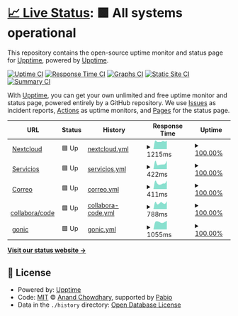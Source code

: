 # [📈 Live Status](https://demo.upptime.js.org): <!--live status--> **🟩 All systems operational**

This repository contains the open-source uptime monitor and status page for [Upptime](https://upptime.js.org), powered by [Upptime](https://github.com/upptime/upptime).

[![Uptime CI](https://github.com/matiasdelellis/upptime/workflows/Uptime%20CI/badge.svg)](https://github.com/matiasdelellis/upptime/actions?query=workflow%3A%22Uptime+CI%22)
[![Response Time CI](https://github.com/matiasdelellis/upptime/workflows/Response%20Time%20CI/badge.svg)](https://github.com/matiasdelellis/upptime/actions?query=workflow%3A%22Response+Time+CI%22)
[![Graphs CI](https://github.com/matiasdelellis/upptime/workflows/Graphs%20CI/badge.svg)](https://github.com/matiasdelellis/upptime/actions?query=workflow%3A%22Graphs+CI%22)
[![Static Site CI](https://github.com/matiasdelellis/upptime/workflows/Static%20Site%20CI/badge.svg)](https://github.com/matiasdelellis/upptime/actions?query=workflow%3A%22Static+Site+CI%22)
[![Summary CI](https://github.com/matiasdelellis/upptime/workflows/Summary%20CI/badge.svg)](https://github.com/matiasdelellis/upptime/actions?query=workflow%3A%22Summary+CI%22)

With [Upptime](https://upptime.js.org), you can get your own unlimited and free uptime monitor and status page, powered entirely by a GitHub repository. We use [Issues](https://github.com/upptime/upptime/issues) as incident reports, [Actions](https://github.com/matiasdelellis/upptime/actions) as uptime monitors, and [Pages](https://demo.upptime.js.org) for the status page.

<!--start: status pages-->
<!-- This summary is generated by Upptime (https://github.com/upptime/upptime) -->
<!-- Do not edit this manually, your changes will be overwritten -->
<!-- prettier-ignore -->
| URL | Status | History | Response Time | Uptime |
| --- | ------ | ------- | ------------- | ------ |
| <img alt="" src="https://icons.duckduckgo.com/ip3/delellis.com.ar.ico" height="13"> [Nextcloud](https://delellis.com.ar) | 🟩 Up | [nextcloud.yml](https://github.com/matiasdelellis/upptime/commits/HEAD/history/nextcloud.yml) | <details><summary><img alt="Response time graph" src="./graphs/nextcloud/response-time-week.png" height="20"> 1215ms</summary><br><a href="https://matiasdelellis.github.io/upptime/history/nextcloud"><img alt="Response time 1230" src="https://img.shields.io/endpoint?url=https%3A%2F%2Fraw.githubusercontent.com%2Fmatiasdelellis%2Fupptime%2FHEAD%2Fapi%2Fnextcloud%2Fresponse-time.json"></a><br><a href="https://matiasdelellis.github.io/upptime/history/nextcloud"><img alt="24-hour response time 1406" src="https://img.shields.io/endpoint?url=https%3A%2F%2Fraw.githubusercontent.com%2Fmatiasdelellis%2Fupptime%2FHEAD%2Fapi%2Fnextcloud%2Fresponse-time-day.json"></a><br><a href="https://matiasdelellis.github.io/upptime/history/nextcloud"><img alt="7-day response time 1215" src="https://img.shields.io/endpoint?url=https%3A%2F%2Fraw.githubusercontent.com%2Fmatiasdelellis%2Fupptime%2FHEAD%2Fapi%2Fnextcloud%2Fresponse-time-week.json"></a><br><a href="https://matiasdelellis.github.io/upptime/history/nextcloud"><img alt="30-day response time 1231" src="https://img.shields.io/endpoint?url=https%3A%2F%2Fraw.githubusercontent.com%2Fmatiasdelellis%2Fupptime%2FHEAD%2Fapi%2Fnextcloud%2Fresponse-time-month.json"></a><br><a href="https://matiasdelellis.github.io/upptime/history/nextcloud"><img alt="1-year response time 1230" src="https://img.shields.io/endpoint?url=https%3A%2F%2Fraw.githubusercontent.com%2Fmatiasdelellis%2Fupptime%2FHEAD%2Fapi%2Fnextcloud%2Fresponse-time-year.json"></a></details> | <details><summary><a href="https://matiasdelellis.github.io/upptime/history/nextcloud">100.00%</a></summary><a href="https://matiasdelellis.github.io/upptime/history/nextcloud"><img alt="All-time uptime 79.45%" src="https://img.shields.io/endpoint?url=https%3A%2F%2Fraw.githubusercontent.com%2Fmatiasdelellis%2Fupptime%2FHEAD%2Fapi%2Fnextcloud%2Fuptime.json"></a><br><a href="https://matiasdelellis.github.io/upptime/history/nextcloud"><img alt="24-hour uptime 100.00%" src="https://img.shields.io/endpoint?url=https%3A%2F%2Fraw.githubusercontent.com%2Fmatiasdelellis%2Fupptime%2FHEAD%2Fapi%2Fnextcloud%2Fuptime-day.json"></a><br><a href="https://matiasdelellis.github.io/upptime/history/nextcloud"><img alt="7-day uptime 100.00%" src="https://img.shields.io/endpoint?url=https%3A%2F%2Fraw.githubusercontent.com%2Fmatiasdelellis%2Fupptime%2FHEAD%2Fapi%2Fnextcloud%2Fuptime-week.json"></a><br><a href="https://matiasdelellis.github.io/upptime/history/nextcloud"><img alt="30-day uptime 77.81%" src="https://img.shields.io/endpoint?url=https%3A%2F%2Fraw.githubusercontent.com%2Fmatiasdelellis%2Fupptime%2FHEAD%2Fapi%2Fnextcloud%2Fuptime-month.json"></a><br><a href="https://matiasdelellis.github.io/upptime/history/nextcloud"><img alt="1-year uptime 79.45%" src="https://img.shields.io/endpoint?url=https%3A%2F%2Fraw.githubusercontent.com%2Fmatiasdelellis%2Fupptime%2FHEAD%2Fapi%2Fnextcloud%2Fuptime-year.json"></a></details>
| <img alt="" src="https://icons.duckduckgo.com/ip3/services.delellis.com.ar.ico" height="13"> [Servicios](https://services.delellis.com.ar) | 🟩 Up | [servicios.yml](https://github.com/matiasdelellis/upptime/commits/HEAD/history/servicios.yml) | <details><summary><img alt="Response time graph" src="./graphs/servicios/response-time-week.png" height="20"> 422ms</summary><br><a href="https://matiasdelellis.github.io/upptime/history/servicios"><img alt="Response time 364" src="https://img.shields.io/endpoint?url=https%3A%2F%2Fraw.githubusercontent.com%2Fmatiasdelellis%2Fupptime%2FHEAD%2Fapi%2Fservicios%2Fresponse-time.json"></a><br><a href="https://matiasdelellis.github.io/upptime/history/servicios"><img alt="24-hour response time 598" src="https://img.shields.io/endpoint?url=https%3A%2F%2Fraw.githubusercontent.com%2Fmatiasdelellis%2Fupptime%2FHEAD%2Fapi%2Fservicios%2Fresponse-time-day.json"></a><br><a href="https://matiasdelellis.github.io/upptime/history/servicios"><img alt="7-day response time 422" src="https://img.shields.io/endpoint?url=https%3A%2F%2Fraw.githubusercontent.com%2Fmatiasdelellis%2Fupptime%2FHEAD%2Fapi%2Fservicios%2Fresponse-time-week.json"></a><br><a href="https://matiasdelellis.github.io/upptime/history/servicios"><img alt="30-day response time 347" src="https://img.shields.io/endpoint?url=https%3A%2F%2Fraw.githubusercontent.com%2Fmatiasdelellis%2Fupptime%2FHEAD%2Fapi%2Fservicios%2Fresponse-time-month.json"></a><br><a href="https://matiasdelellis.github.io/upptime/history/servicios"><img alt="1-year response time 364" src="https://img.shields.io/endpoint?url=https%3A%2F%2Fraw.githubusercontent.com%2Fmatiasdelellis%2Fupptime%2FHEAD%2Fapi%2Fservicios%2Fresponse-time-year.json"></a></details> | <details><summary><a href="https://matiasdelellis.github.io/upptime/history/servicios">100.00%</a></summary><a href="https://matiasdelellis.github.io/upptime/history/servicios"><img alt="All-time uptime 96.36%" src="https://img.shields.io/endpoint?url=https%3A%2F%2Fraw.githubusercontent.com%2Fmatiasdelellis%2Fupptime%2FHEAD%2Fapi%2Fservicios%2Fuptime.json"></a><br><a href="https://matiasdelellis.github.io/upptime/history/servicios"><img alt="24-hour uptime 100.00%" src="https://img.shields.io/endpoint?url=https%3A%2F%2Fraw.githubusercontent.com%2Fmatiasdelellis%2Fupptime%2FHEAD%2Fapi%2Fservicios%2Fuptime-day.json"></a><br><a href="https://matiasdelellis.github.io/upptime/history/servicios"><img alt="7-day uptime 100.00%" src="https://img.shields.io/endpoint?url=https%3A%2F%2Fraw.githubusercontent.com%2Fmatiasdelellis%2Fupptime%2FHEAD%2Fapi%2Fservicios%2Fuptime-week.json"></a><br><a href="https://matiasdelellis.github.io/upptime/history/servicios"><img alt="30-day uptime 95.81%" src="https://img.shields.io/endpoint?url=https%3A%2F%2Fraw.githubusercontent.com%2Fmatiasdelellis%2Fupptime%2FHEAD%2Fapi%2Fservicios%2Fuptime-month.json"></a><br><a href="https://matiasdelellis.github.io/upptime/history/servicios"><img alt="1-year uptime 96.36%" src="https://img.shields.io/endpoint?url=https%3A%2F%2Fraw.githubusercontent.com%2Fmatiasdelellis%2Fupptime%2FHEAD%2Fapi%2Fservicios%2Fuptime-year.json"></a></details>
| <img alt="" src="https://icons.duckduckgo.com/ip3/mail.delellis.com.ar.ico" height="13"> [Correo](https://mail.delellis.com.ar) | 🟩 Up | [correo.yml](https://github.com/matiasdelellis/upptime/commits/HEAD/history/correo.yml) | <details><summary><img alt="Response time graph" src="./graphs/correo/response-time-week.png" height="20"> 411ms</summary><br><a href="https://matiasdelellis.github.io/upptime/history/correo"><img alt="Response time 356" src="https://img.shields.io/endpoint?url=https%3A%2F%2Fraw.githubusercontent.com%2Fmatiasdelellis%2Fupptime%2FHEAD%2Fapi%2Fcorreo%2Fresponse-time.json"></a><br><a href="https://matiasdelellis.github.io/upptime/history/correo"><img alt="24-hour response time 620" src="https://img.shields.io/endpoint?url=https%3A%2F%2Fraw.githubusercontent.com%2Fmatiasdelellis%2Fupptime%2FHEAD%2Fapi%2Fcorreo%2Fresponse-time-day.json"></a><br><a href="https://matiasdelellis.github.io/upptime/history/correo"><img alt="7-day response time 411" src="https://img.shields.io/endpoint?url=https%3A%2F%2Fraw.githubusercontent.com%2Fmatiasdelellis%2Fupptime%2FHEAD%2Fapi%2Fcorreo%2Fresponse-time-week.json"></a><br><a href="https://matiasdelellis.github.io/upptime/history/correo"><img alt="30-day response time 331" src="https://img.shields.io/endpoint?url=https%3A%2F%2Fraw.githubusercontent.com%2Fmatiasdelellis%2Fupptime%2FHEAD%2Fapi%2Fcorreo%2Fresponse-time-month.json"></a><br><a href="https://matiasdelellis.github.io/upptime/history/correo"><img alt="1-year response time 356" src="https://img.shields.io/endpoint?url=https%3A%2F%2Fraw.githubusercontent.com%2Fmatiasdelellis%2Fupptime%2FHEAD%2Fapi%2Fcorreo%2Fresponse-time-year.json"></a></details> | <details><summary><a href="https://matiasdelellis.github.io/upptime/history/correo">100.00%</a></summary><a href="https://matiasdelellis.github.io/upptime/history/correo"><img alt="All-time uptime 94.24%" src="https://img.shields.io/endpoint?url=https%3A%2F%2Fraw.githubusercontent.com%2Fmatiasdelellis%2Fupptime%2FHEAD%2Fapi%2Fcorreo%2Fuptime.json"></a><br><a href="https://matiasdelellis.github.io/upptime/history/correo"><img alt="24-hour uptime 100.00%" src="https://img.shields.io/endpoint?url=https%3A%2F%2Fraw.githubusercontent.com%2Fmatiasdelellis%2Fupptime%2FHEAD%2Fapi%2Fcorreo%2Fuptime-day.json"></a><br><a href="https://matiasdelellis.github.io/upptime/history/correo"><img alt="7-day uptime 100.00%" src="https://img.shields.io/endpoint?url=https%3A%2F%2Fraw.githubusercontent.com%2Fmatiasdelellis%2Fupptime%2FHEAD%2Fapi%2Fcorreo%2Fuptime-week.json"></a><br><a href="https://matiasdelellis.github.io/upptime/history/correo"><img alt="30-day uptime 94.67%" src="https://img.shields.io/endpoint?url=https%3A%2F%2Fraw.githubusercontent.com%2Fmatiasdelellis%2Fupptime%2FHEAD%2Fapi%2Fcorreo%2Fuptime-month.json"></a><br><a href="https://matiasdelellis.github.io/upptime/history/correo"><img alt="1-year uptime 94.24%" src="https://img.shields.io/endpoint?url=https%3A%2F%2Fraw.githubusercontent.com%2Fmatiasdelellis%2Fupptime%2FHEAD%2Fapi%2Fcorreo%2Fuptime-year.json"></a></details>
| <img alt="" src="https://icons.duckduckgo.com/ip3/office.delellis.com.ar.ico" height="13"> [collabora/code](https://office.delellis.com.ar/health) | 🟩 Up | [collabora-code.yml](https://github.com/matiasdelellis/upptime/commits/HEAD/history/collabora-code.yml) | <details><summary><img alt="Response time graph" src="./graphs/collabora-code/response-time-week.png" height="20"> 788ms</summary><br><a href="https://matiasdelellis.github.io/upptime/history/collabora-code"><img alt="Response time 886" src="https://img.shields.io/endpoint?url=https%3A%2F%2Fraw.githubusercontent.com%2Fmatiasdelellis%2Fupptime%2FHEAD%2Fapi%2Fcollabora-code%2Fresponse-time.json"></a><br><a href="https://matiasdelellis.github.io/upptime/history/collabora-code"><img alt="24-hour response time 781" src="https://img.shields.io/endpoint?url=https%3A%2F%2Fraw.githubusercontent.com%2Fmatiasdelellis%2Fupptime%2FHEAD%2Fapi%2Fcollabora-code%2Fresponse-time-day.json"></a><br><a href="https://matiasdelellis.github.io/upptime/history/collabora-code"><img alt="7-day response time 788" src="https://img.shields.io/endpoint?url=https%3A%2F%2Fraw.githubusercontent.com%2Fmatiasdelellis%2Fupptime%2FHEAD%2Fapi%2Fcollabora-code%2Fresponse-time-week.json"></a><br><a href="https://matiasdelellis.github.io/upptime/history/collabora-code"><img alt="30-day response time 906" src="https://img.shields.io/endpoint?url=https%3A%2F%2Fraw.githubusercontent.com%2Fmatiasdelellis%2Fupptime%2FHEAD%2Fapi%2Fcollabora-code%2Fresponse-time-month.json"></a><br><a href="https://matiasdelellis.github.io/upptime/history/collabora-code"><img alt="1-year response time 886" src="https://img.shields.io/endpoint?url=https%3A%2F%2Fraw.githubusercontent.com%2Fmatiasdelellis%2Fupptime%2FHEAD%2Fapi%2Fcollabora-code%2Fresponse-time-year.json"></a></details> | <details><summary><a href="https://matiasdelellis.github.io/upptime/history/collabora-code">100.00%</a></summary><a href="https://matiasdelellis.github.io/upptime/history/collabora-code"><img alt="All-time uptime 91.18%" src="https://img.shields.io/endpoint?url=https%3A%2F%2Fraw.githubusercontent.com%2Fmatiasdelellis%2Fupptime%2FHEAD%2Fapi%2Fcollabora-code%2Fuptime.json"></a><br><a href="https://matiasdelellis.github.io/upptime/history/collabora-code"><img alt="24-hour uptime 100.00%" src="https://img.shields.io/endpoint?url=https%3A%2F%2Fraw.githubusercontent.com%2Fmatiasdelellis%2Fupptime%2FHEAD%2Fapi%2Fcollabora-code%2Fuptime-day.json"></a><br><a href="https://matiasdelellis.github.io/upptime/history/collabora-code"><img alt="7-day uptime 100.00%" src="https://img.shields.io/endpoint?url=https%3A%2F%2Fraw.githubusercontent.com%2Fmatiasdelellis%2Fupptime%2FHEAD%2Fapi%2Fcollabora-code%2Fuptime-week.json"></a><br><a href="https://matiasdelellis.github.io/upptime/history/collabora-code"><img alt="30-day uptime 89.98%" src="https://img.shields.io/endpoint?url=https%3A%2F%2Fraw.githubusercontent.com%2Fmatiasdelellis%2Fupptime%2FHEAD%2Fapi%2Fcollabora-code%2Fuptime-month.json"></a><br><a href="https://matiasdelellis.github.io/upptime/history/collabora-code"><img alt="1-year uptime 91.18%" src="https://img.shields.io/endpoint?url=https%3A%2F%2Fraw.githubusercontent.com%2Fmatiasdelellis%2Fupptime%2FHEAD%2Fapi%2Fcollabora-code%2Fuptime-year.json"></a></details>
| <img alt="" src="https://icons.duckduckgo.com/ip3/music.delellis.com.ar.ico" height="13"> [gonic](https://music.delellis.com.ar/gonic) | 🟩 Up | [gonic.yml](https://github.com/matiasdelellis/upptime/commits/HEAD/history/gonic.yml) | <details><summary><img alt="Response time graph" src="./graphs/gonic/response-time-week.png" height="20"> 1055ms</summary><br><a href="https://matiasdelellis.github.io/upptime/history/gonic"><img alt="Response time 1007" src="https://img.shields.io/endpoint?url=https%3A%2F%2Fraw.githubusercontent.com%2Fmatiasdelellis%2Fupptime%2FHEAD%2Fapi%2Fgonic%2Fresponse-time.json"></a><br><a href="https://matiasdelellis.github.io/upptime/history/gonic"><img alt="24-hour response time 1361" src="https://img.shields.io/endpoint?url=https%3A%2F%2Fraw.githubusercontent.com%2Fmatiasdelellis%2Fupptime%2FHEAD%2Fapi%2Fgonic%2Fresponse-time-day.json"></a><br><a href="https://matiasdelellis.github.io/upptime/history/gonic"><img alt="7-day response time 1055" src="https://img.shields.io/endpoint?url=https%3A%2F%2Fraw.githubusercontent.com%2Fmatiasdelellis%2Fupptime%2FHEAD%2Fapi%2Fgonic%2Fresponse-time-week.json"></a><br><a href="https://matiasdelellis.github.io/upptime/history/gonic"><img alt="30-day response time 993" src="https://img.shields.io/endpoint?url=https%3A%2F%2Fraw.githubusercontent.com%2Fmatiasdelellis%2Fupptime%2FHEAD%2Fapi%2Fgonic%2Fresponse-time-month.json"></a><br><a href="https://matiasdelellis.github.io/upptime/history/gonic"><img alt="1-year response time 1007" src="https://img.shields.io/endpoint?url=https%3A%2F%2Fraw.githubusercontent.com%2Fmatiasdelellis%2Fupptime%2FHEAD%2Fapi%2Fgonic%2Fresponse-time-year.json"></a></details> | <details><summary><a href="https://matiasdelellis.github.io/upptime/history/gonic">100.00%</a></summary><a href="https://matiasdelellis.github.io/upptime/history/gonic"><img alt="All-time uptime 72.72%" src="https://img.shields.io/endpoint?url=https%3A%2F%2Fraw.githubusercontent.com%2Fmatiasdelellis%2Fupptime%2FHEAD%2Fapi%2Fgonic%2Fuptime.json"></a><br><a href="https://matiasdelellis.github.io/upptime/history/gonic"><img alt="24-hour uptime 100.00%" src="https://img.shields.io/endpoint?url=https%3A%2F%2Fraw.githubusercontent.com%2Fmatiasdelellis%2Fupptime%2FHEAD%2Fapi%2Fgonic%2Fuptime-day.json"></a><br><a href="https://matiasdelellis.github.io/upptime/history/gonic"><img alt="7-day uptime 100.00%" src="https://img.shields.io/endpoint?url=https%3A%2F%2Fraw.githubusercontent.com%2Fmatiasdelellis%2Fupptime%2FHEAD%2Fapi%2Fgonic%2Fuptime-week.json"></a><br><a href="https://matiasdelellis.github.io/upptime/history/gonic"><img alt="30-day uptime 69.03%" src="https://img.shields.io/endpoint?url=https%3A%2F%2Fraw.githubusercontent.com%2Fmatiasdelellis%2Fupptime%2FHEAD%2Fapi%2Fgonic%2Fuptime-month.json"></a><br><a href="https://matiasdelellis.github.io/upptime/history/gonic"><img alt="1-year uptime 72.72%" src="https://img.shields.io/endpoint?url=https%3A%2F%2Fraw.githubusercontent.com%2Fmatiasdelellis%2Fupptime%2FHEAD%2Fapi%2Fgonic%2Fuptime-year.json"></a></details>

<!--end: status pages-->

[**Visit our status website →**](https://demo.upptime.js.org)

## 📄 License

- Powered by: [Upptime](https://github.com/upptime/upptime)
- Code: [MIT](./LICENSE) © [Anand Chowdhary](https://anandchowdhary.com), supported by [Pabio](https://pabio.com)
- Data in the `./history` directory: [Open Database License](https://opendatacommons.org/licenses/odbl/1-0/)
